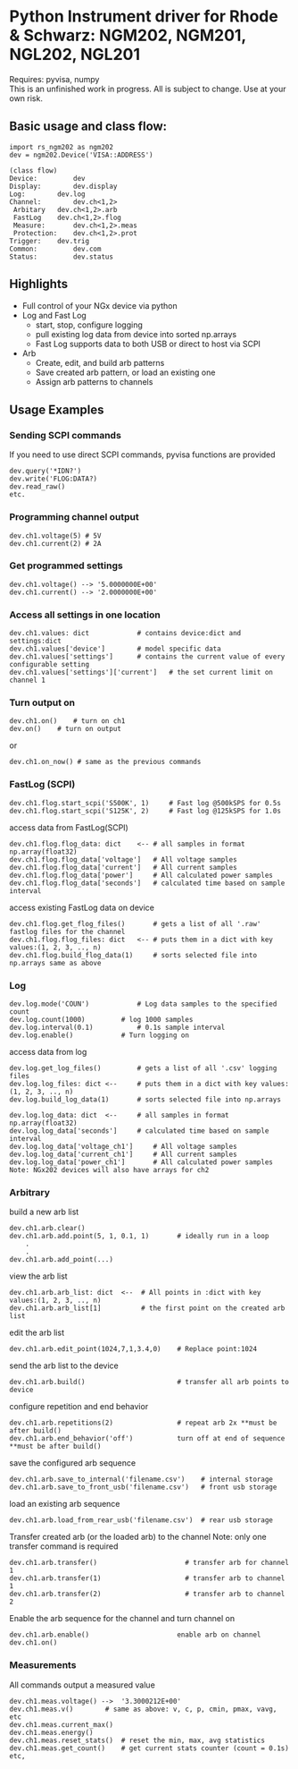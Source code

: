 # Python Instrument driver for Rhode & Schwarz: NGM202, NGM201, NGL202, NGL201
Requires: pyvisa, numpy  
This is an unfinished work in progress.  All is subject to change.  Use at your own risk.  
## Basic usage and class flow:
```
import rs_ngm202 as ngm202          
dev = ngm202.Device('VISA::ADDRESS')  

(class flow)
Device:         dev  
Display:        dev.display
Log:		dev.log 
Channel:        dev.ch<1,2>
 Arbitary	dev.ch<1,2>.arb
 FastLog	dev.ch<1,2>.flog
 Measure:    	dev.ch<1,2>.meas
 Protection:	dev.ch<1,2>.prot
Trigger:	dev.trig
Common:     	dev.com 
Status:     	dev.status
```
## Highlights
* Full control of your NGx device via python
* Log and Fast Log
	* start, stop, configure logging
	* pull existing log data from device into sorted np.arrays
	* Fast Log supports data to both USB or direct to host via SCPI
* Arb
	* Create, edit, and build arb patterns
	* Save created arb pattern, or load an existing one
	* Assign arb patterns to channels

## Usage Examples
### Sending SCPI commands
If you need to use direct SCPI commands, pyvisa functions are provided
```
dev.query('*IDN?')
dev.write('FLOG:DATA?)
dev.read_raw()
etc.
```
### Programming channel output
```
dev.ch1.voltage(5) # 5V
dev.ch1.current(2) # 2A
```
### Get programmed settings
```
dev.ch1.voltage() --> '5.0000000E+00'
dev.ch1.current() --> '2.0000000E+00'
```
### Access all settings in one location
```
dev.ch1.values: dict			# contains device:dict and settings:dict
dev.ch1.values['device']		# model specific data
dev.ch1.values['settings']		# contains the current value of every configurable setting
dev.ch1.values['settings']['current']	# the set current limit on channel 1
```
### Turn output on
```
dev.ch1.on() 	# turn on ch1
dev.on()	# turn on output
```
or
```
dev.ch1.on_now() # same as the previous commands
```
### FastLog (SCPI)
```
dev.ch1.flog.start_scpi('S500K', 1) 	# Fast log @500kSPS for 0.5s
dev.ch1.flog.start_scpi('S125K', 2) 	# Fast log @125kSPS for 1.0s
```
access data from FastLog(SCPI)
```
dev.ch1.flog.flog_data: dict	<--	# all samples in format np.array(float32)
dev.ch1.flog.flog_data['voltage']	# All voltage samples
dev.ch1.flog.flog_data['current']	# All current samples
dev.ch1.flog.flog_data['power']		# All calculated power samples
dev.ch1.flog.flog_data['seconds']	# calculated time based on sample interval
```
access existing FastLog data on device
```
dev.ch1.flog.get_flog_files()		# gets a list of all '.raw' fastlog files for the channel
dev.ch1.flog.flog_files: dict	<--	# puts them in a dict with key values:(1, 2, 3, .., n)
dev.ch1.flog.build_flog_data(1)		# sorts selected file into np.arrays same as above
```
### Log
```
dev.log.mode('COUN')			# Log data samples to the specified count
dev.log.count(1000)			# log 1000 samples
dev.log.interval(0.1)			# 0.1s sample interval
dev.log.enable()			# Turn logging on
```
access data from log
```
dev.log.get_log_files()			# gets a list of all '.csv' logging files
dev.log.log_files: dict	<--		# puts them in a dict with key values:(1, 2, 3, .., n)
dev.log.build_log_data(1)		# sorts selected file into np.arrays

dev.log.log_data: dict	<--		# all samples in format np.array(float32)
dev.log.log_data['seconds']		# calculated time based on sample interval
dev.log.log_data['voltage_ch1']		# All voltage samples
dev.log.log_data['current_ch1']		# All current samples
dev.log.log_data['power_ch1']		# All calculated power samples
Note: NGx202 devices will also have arrays for ch2
```
### Arbitrary
build a new arb list
```
dev.ch1.arb.clear()  
dev.ch1.arb.add.point(5, 1, 0.1, 1)       # ideally run in a loop  
	.  
	.
dev.ch1.arb.add_point(...)
```
view the arb list
```
dev.ch1.arb.arb_list: dict 	<--	 # All points in :dict with key values:(1, 2, 3, .., n)
dev.ch1.arb.arb_list[1]			 # the first point on the created arb list
```
edit the arb list
```
dev.ch1.arb.edit_point(1024,7,1,3.4,0)	  # Replace point:1024  
```
send the arb list to the device
```
dev.ch1.arb.build()                       # transfer all arb points to device  
```
configure repetition and end behavior
```
dev.ch1.arb.repetitions(2)                # repeat arb 2x **must be after build()
dev.ch1.arb.end_behavior('off')           turn off at end of sequence **must be after build()  
```
save the configured arb sequence
```
dev.ch1.arb.save_to_internal('filename.csv')	# internal storage
dev.ch1.arb.save_to_front_usb('filename.csv')	# front usb storage  
```
load an existing arb sequence
```
dev.ch1.arb.load_from_rear_usb('filename.csv')	# rear usb storage
```
Transfer created arb (or the loaded arb) to the channel
Note: only one transfer command is required
```
dev.ch1.arb.transfer()                    	# transfer arb for channel 1  
dev.ch1.arb.transfer(1)                   	# transfer arb to channel 1    
dev.ch1.arb.transfer(2)                   	# transfer arb to channel 2
```
Enable the arb sequence for the channel and turn channel on
```
dev.ch1.arb.enable()                      enable arb on channel  
dev.ch1.on()
```
### Measurements
All commands output a measured value
```
dev.ch1.meas.voltage() -->	'3.3000212E+00'
dev.ch1.meas.v()		# same as above: v, c, p, cmin, pmax, vavg, etc
dev.ch1.meas.current_max()	
dev.ch1.meas.energy()
dev.ch1.meas.reset_stats()	# reset the min, max, avg statistics
dev.ch1.meas.get_count()	# get current stats counter (count = 0.1s)
etc,
```
